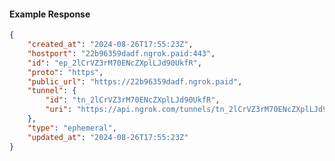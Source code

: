 <!-- Code generated for API Clients. DO NOT EDIT. -->

#### Example Response

```json
{
	"created_at": "2024-08-26T17:55:23Z",
	"hostport": "22b96359dadf.ngrok.paid:443",
	"id": "ep_2lCrVZ3rM70ENcZXplLJd90UkfR",
	"proto": "https",
	"public_url": "https://22b96359dadf.ngrok.paid",
	"tunnel": {
		"id": "tn_2lCrVZ3rM70ENcZXplLJd90UkfR",
		"uri": "https://api.ngrok.com/tunnels/tn_2lCrVZ3rM70ENcZXplLJd90UkfR"
	},
	"type": "ephemeral",
	"updated_at": "2024-08-26T17:55:23Z"
}
```
